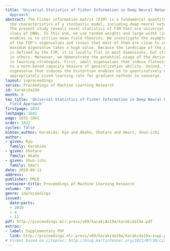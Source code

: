 ```yaml
---
title: 'Universal Statistics of Fisher Information in Deep Neural Networks: Mean Field
  Approach'
abstract: The Fisher information matrix (FIM) is a fundamental quantity to represent
  the characteristics of a stochastic model, including deep neural networks (DNNs).
  The present study reveals novel statistics of FIM that are universal among a wide
  class of DNNs. To this end, we use random weights and large width limits, which
  enables us to utilize mean field theories. We investigate the asymptotic statistics
  of the FIM’s eigenvalues and reveal that most of them are close to zero while the
  maximum eigenvalue takes a huge value. Because the landscape of the parameter space
  is defined by the FIM, it is locally flat in most dimensions, but strongly distorted
  in others. Moreover, we demonstrate the potential usage of the derived statistics
  in learning strategies. First, small eigenvalues that induce flatness can be connected
  to a norm-based capacity measure of generalization ability. Second, the maximum
  eigenvalue that induces the distortion enables us to quantitatively estimate an
  appropriately sized learning rate for gradient methods to converge.
layout: inproceedings
series: Proceedings of Machine Learning Research
id: karakida19a
month: 0
tex_title: 'Universal Statistics of Fisher Information in Deep Neural Networks: Mean
  Field Approach'
firstpage: 1032
lastpage: 1041
page: 1032-1041
order: 1032
cycles: false
bibtex_author: Karakida, Ryo and Akaho, Shotaro and Amari, Shun-ichi
author:
- given: Ryo
  family: Karakida
- given: Shotaro
  family: Akaho
- given: Shun-ichi
  family: Amari
date: 2019-04-11
address: 
publisher: PMLR
container-title: Proceedings of Machine Learning Research
volume: '89'
genre: inproceedings
issued:
  date-parts:
  - 2019
  - 4
  - 11
pdf: http://proceedings.mlr.press/v89/karakida19a/karakida19a.pdf
extras:
- label: Supplementary PDF
  link: http://proceedings.mlr.press/v89/karakida19a/karakida19a-supp.pdf
# Format based on citeproc: http://blog.martinfenner.org/2013/07/30/citeproc-yaml-for-bibliographies/
---
```

